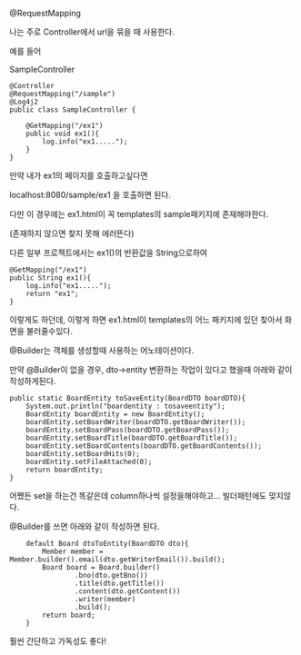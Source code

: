 @RequestMapping

나는 주로 Controller에서 url을 묶을 때 사용한다.

예를 들어 

SampleController

```
@Controller
@RequestMapping("/sample")
@Log4j2
public class SampleController {

    @GetMapping("/ex1")
    public void ex1(){
        log.info("ex1.....");
    }
}
```

만약 내가 ex1의 페이지를 호출하고싶다면

localhost:8080/sample/ex1 을 호출하면 된다.

다만 이 경우에는 ex1.html이 꼭 templates의 sample패키지에 존재해야한다.

(존재하지 않으면 찾지 못해 에러뜬다)

다른 일부 프로젝트에서는 ex1()의 반환값을 String으로하여 

```
@GetMapping("/ex1")
public String ex1(){
    log.info("ex1.....");
    return "ex1";
}
```

이렇게도 하던데, 이렇게 하면 ex1.html이 templates의 어느 패키지에 있던 찾아서 화면을 불러줄수있다.

@Builder는 객체를 생성할때 사용하는 어노테이션이다.

만약 @Builder이 없을 경우, dto->entity 변환하는 작업이 있다고 했을때 아래와 같이 작성하게된다.

```
public static BoardEntity toSaveEntity(BoardDTO boardDTO){
    System.out.println("boardentity : tosaveentity");
    BoardEntity boardEntity = new BoardEntity();
    boardEntity.setBoardWriter(boardDTO.getBoardWriter());
    boardEntity.setBoardPass(boardDTO.getBoardPass());
    boardEntity.setBoardTitle(boardDTO.getBoardTitle());
    boardEntity.setBoardContents(boardDTO.getBoardContents());
    boardEntity.setBoardHits(0);
    boardEntity.setFileAttached(0);
    return boardEntity;
}
```

어쨌든 set을 하는건 똑같은데 column하나씩 설정을해야하고... 빌더패턴에도 맞지않다.

@Builder를 쓰면 아래와 같이 작성하면 된다.

```
    default Board dtoToEntity(BoardDTO dto){
        Member member = Member.builder().email(dto.getWriterEmail()).build();
        Board board = Board.builder()
                .bno(dto.getBno())
                .title(dto.getTitle())
                .content(dto.getContent())
                .writer(member)
                .build();
        return board;
    }
```

훨씬 간단하고 가독성도 좋다!